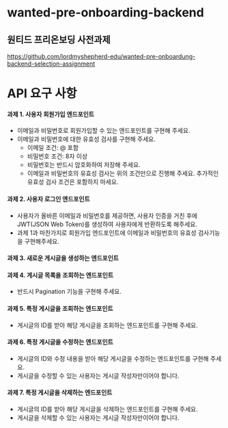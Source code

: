 # wanted-pre-onboarding-backend
## 원티드 프리온보딩 사전과제
https://github.com/lordmyshepherd-edu/wanted-pre-onboardung-backend-selection-assignment

# API 요구 사항

#### 과제 1. 사용자 회원가입 엔드포인트
* 이메일과 비밀번호로 회원가입할 수 있는 엔드포인트를 구현해 주세요.
* 이메일과 비밀번호에 대한 유효성 검사를 구현해 주세요. 
  * 이메일 조건: @ 포함
  * 비밀번호 조건: 8자 이상
  * 비밀번호는 반드시 암호화하여 저장해 주세요.
  * 이메일과 비밀번호의 유효성 검사는 위의 조건만으로 진행해 주세요. 추가적인 유효성 검사 조건은 포함하지 마세요.

#### 과제 2. 사용자 로그인 엔드포인트
* 사용자가 올바른 이메일과 비밀번호를 제공하면, 사용자 인증을 거친 후에 JWT(JSON Web Token)를 생성하여 사용자에게 반환하도록 해주세요.
* 과제 1과 마찬가지로 회원가입 엔드포인트에 이메일과 비밀번호의 유효성 검사기능을 구현해주세요.

#### 과제 3. 새로운 게시글을 생성하는 엔드포인트

#### 과제 4. 게시글 목록을 조회하는 엔드포인트
* 반드시 Pagination 기능을 구현해 주세요.

#### 과제 5. 특정 게시글을 조회하는 엔드포인트
* 게시글의 ID를 받아 해당 게시글을 조회하는 엔드포인트를 구현해 주세요.

#### 과제 6. 특정 게시글을 수정하는 엔드포인트
* 게시글의 ID와 수정 내용을 받아 해당 게시글을 수정하는 엔드포인트를 구현해 주세요.
* 게시글을 수정할 수 있는 사용자는 게시글 작성자만이어야 합니다.

#### 과제 7. 특정 게시글을 삭제하는 엔드포인트
* 게시글의 ID를 받아 해당 게시글을 삭제하는 엔드포인트를 구현해 주세요.
* 게시글을 삭제할 수 있는 사용자는 게시글 작성자만이어야 합니다.